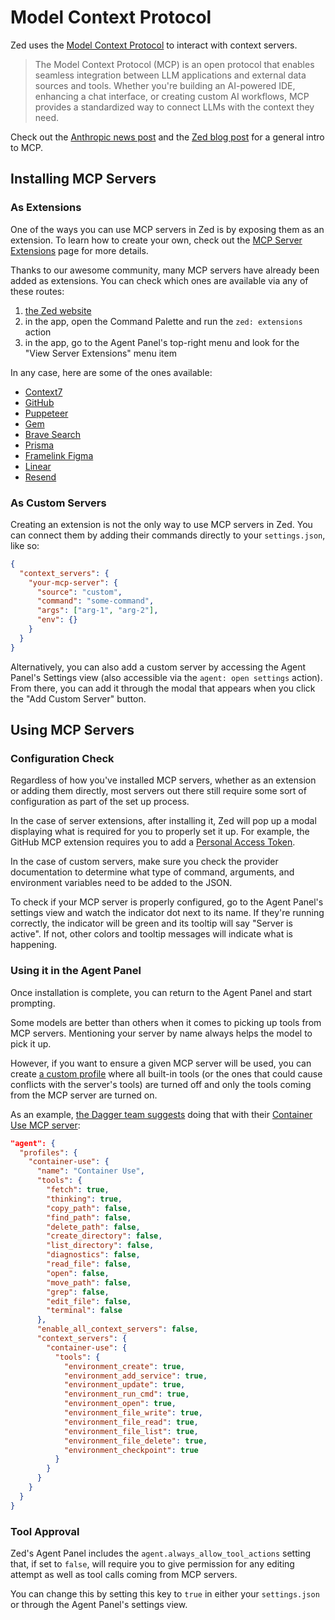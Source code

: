 # Model Context Protocol

Zed uses the [Model Context Protocol](https://modelcontextprotocol.io/) to interact with context servers.

> The Model Context Protocol (MCP) is an open protocol that enables seamless integration between LLM applications and external data sources and tools. Whether you're building an AI-powered IDE, enhancing a chat interface, or creating custom AI workflows, MCP provides a standardized way to connect LLMs with the context they need.

Check out the [Anthropic news post](https://www.anthropic.com/news/model-context-protocol) and the [Zed blog post](https://zed.dev/blog/mcp) for a general intro to MCP.

## Installing MCP Servers

### As Extensions

One of the ways you can use MCP servers in Zed is by exposing them as an extension.
To learn how to create your own, check out the [MCP Server Extensions](../extensions/mcp-extensions.md) page for more details.

Thanks to our awesome community, many MCP servers have already been added as extensions.
You can check which ones are available via any of these routes:

1. [the Zed website](https://zed.dev/extensions?filter=context-servers)
2. in the app, open the Command Palette and run the `zed: extensions` action
3. in the app, go to the Agent Panel's top-right menu and look for the "View Server Extensions" menu item

In any case, here are some of the ones available:

- [Context7](https://zed.dev/extensions/context7-mcp-server)
- [GitHub](https://zed.dev/extensions/github-mcp-server)
- [Puppeteer](https://zed.dev/extensions/puppeteer-mcp-server)
- [Gem](https://zed.dev/extensions/gem)
- [Brave Search](https://zed.dev/extensions/brave-search-mcp-server)
- [Prisma](https://github.com/aqrln/prisma-mcp-zed)
- [Framelink Figma](https://zed.dev/extensions/framelink-figma-mcp-server)
- [Linear](https://zed.dev/extensions/linear-mcp-server)
- [Resend](https://zed.dev/extensions/resend-mcp-server)

### As Custom Servers

Creating an extension is not the only way to use MCP servers in Zed.
You can connect them by adding their commands directly to your `settings.json`, like so:

```json
{
  "context_servers": {
    "your-mcp-server": {
      "source": "custom",
      "command": "some-command",
      "args": ["arg-1", "arg-2"],
      "env": {}
    }
  }
}
```

Alternatively, you can also add a custom server by accessing the Agent Panel's Settings view (also accessible via the `agent: open settings` action).
From there, you can add it through the modal that appears when you click the "Add Custom Server" button.

## Using MCP Servers

### Configuration Check

Regardless of how you've installed MCP servers, whether as an extension or adding them directly, most servers out there still require some sort of configuration as part of the set up process.

In the case of server extensions, after installing it, Zed will pop up a modal displaying what is required for you to properly set it up.
For example, the GitHub MCP extension requires you to add a [Personal Access Token](https://docs.github.com/en/authentication/keeping-your-account-and-data-secure/managing-your-personal-access-tokens).

In the case of custom servers, make sure you check the provider documentation to determine what type of command, arguments, and environment variables need to be added to the JSON.

To check if your MCP server is properly configured, go to the Agent Panel's settings view and watch the indicator dot next to its name.
If they're running correctly, the indicator will be green and its tooltip will say "Server is active".
If not, other colors and tooltip messages will indicate what is happening.

### Using it in the Agent Panel

Once installation is complete, you can return to the Agent Panel and start prompting.

Some models are better than others when it comes to picking up tools from MCP servers.
Mentioning your server by name always helps the model to pick it up.

However, if you want to ensure a given MCP server will be used, you can create [a custom profile](./agent-panel.md#custom-profiles) where all built-in tools (or the ones that could cause conflicts with the server's tools) are turned off and only the tools coming from the MCP server are turned on.

As an example, [the Dagger team suggests](https://container-use.com/agent-integrations#zed) doing that with their [Container Use MCP server](https://zed.dev/extensions/mcp-server-container-use):

```json
"agent": {
  "profiles": {
    "container-use": {
      "name": "Container Use",
      "tools": {
        "fetch": true,
        "thinking": true,
        "copy_path": false,
        "find_path": false,
        "delete_path": false,
        "create_directory": false,
        "list_directory": false,
        "diagnostics": false,
        "read_file": false,
        "open": false,
        "move_path": false,
        "grep": false,
        "edit_file": false,
        "terminal": false
      },
      "enable_all_context_servers": false,
      "context_servers": {
        "container-use": {
          "tools": {
            "environment_create": true,
            "environment_add_service": true,
            "environment_update": true,
            "environment_run_cmd": true,
            "environment_open": true,
            "environment_file_write": true,
            "environment_file_read": true,
            "environment_file_list": true,
            "environment_file_delete": true,
            "environment_checkpoint": true
          }
        }
      }
    }
  }
}
```

### Tool Approval

Zed's Agent Panel includes the `agent.always_allow_tool_actions` setting that, if set to `false`, will require you to give permission for any editing attempt as well as tool calls coming from MCP servers.

You can change this by setting this key to `true` in either your `settings.json` or through the Agent Panel's settings view.
